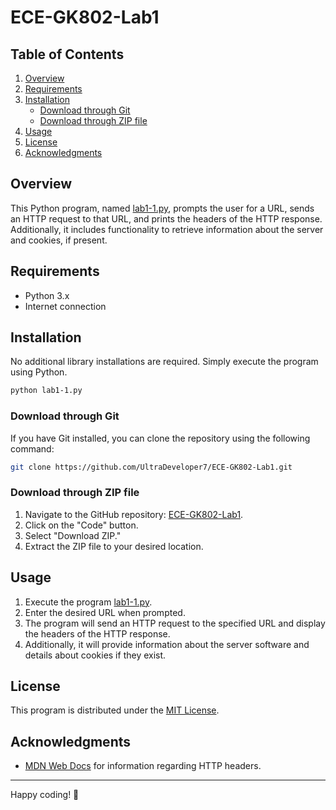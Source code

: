 # ECE-GK802-Lab1

## Table of Contents
1. [Overview](#overview)
2. [Requirements](#requirements)
3. [Installation](#installation)
    - [Download through Git](#download-through-git)
    - [Download through ZIP file](#download-through-zip-file)
4. [Usage](#usage)
5. [License](#license)
6. [Acknowledgments](#acknowledgments)

## Overview
This Python program, named [lab1-1.py](lab1.py), prompts the user for a URL, sends an HTTP request to that URL, and prints the headers of the HTTP response. Additionally, it includes functionality to retrieve information about the server and cookies, if present.

## Requirements
- Python 3.x
- Internet connection

## Installation
No additional library installations are required. Simply execute the program using Python.

```bash
python lab1-1.py
```

### Download through Git
If you have Git installed, you can clone the repository using the following command:

```bash
git clone https://github.com/UltraDeveloper7/ECE-GK802-Lab1.git
```

### Download through ZIP file
1. Navigate to the GitHub repository: [ECE-GK802-Lab1](https://github.com/UltraDeveloper7/ECE-GK802-Lab1).
2. Click on the "Code" button.
3. Select "Download ZIP."
4. Extract the ZIP file to your desired location.

## Usage
1. Execute the program [lab1-1.py](lab1.py).
2. Enter the desired URL when prompted.
3. The program will send an HTTP request to the specified URL and display the headers of the HTTP response.
4. Additionally, it will provide information about the server software and details about cookies if they exist.

## License
This program is distributed under the [MIT License](LICENSE).

## Acknowledgments
- [MDN Web Docs](https://developer.mozilla.org/en-US/docs/Web/HTTP/Headers) for information regarding HTTP headers.

---
Happy coding! 🚀
